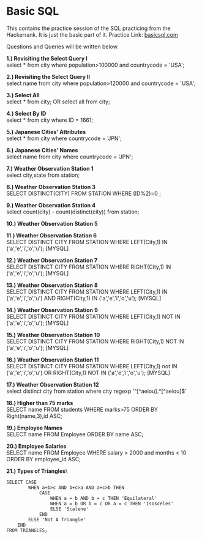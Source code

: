 # Basic SQL
This contains the practice session of the SQL practicing from the Hackerrank. It is just the basic part of it. 
Practice Link: [basicsql.com](https://www.hackerrank.com/domains/sql?filters%5Bskills%5D%5B%5D=SQL%20%28Basic%29)

Questions and Queries will be written below.

**1.) Revisiting the Select Query I** \
select * from city where population>100000 and countrycode = 'USA';

**2.) Revisiting the Select Query II**\
select name from city where population>120000 and countrycode = 'USA';

**3.) Select All** \
select * from city; OR select all from city;

**4.) Select By ID** \
select * from city where ID = 1661;

**5.) Japanese Cities' Attributes**\
select * from city where countrycode = 'JPN';

**6.) Japanese Cities' Names**\
select name from city where countrycode = 'JPN';

**7.) Weather Observation Station 1**\
select city,state from station;

**8.) Weather Observation Station 3**\
SELECT DISTINCT(CITY) FROM STATION WHERE (ID%2)=0 ;

**9.) Weather Observation Station 4**\
select count(city) - count(distinct(city)) from station;

**10.) Weather Observation Station 5**


**11.) Weather Observation Station 6**\
SELECT DISTINCT CITY FROM STATION WHERE LEFT(City,1) IN ('a','e','i','o','u');   [MYSQL]

**12.) Weather Observation Station 7**\
SELECT DISTINCT CITY FROM STATION WHERE RIGHT(City,1) IN ('a','e','i','o','u');   [MYSQL]

**13.) Weather Observation Station 8**\
SELECT DISTINCT CITY FROM STATION WHERE LEFT(City,1) IN ('a','e','i','o','u') AND RIGHT(City,1) IN ('a','e','i','o','u');    [MYSQL]

**14.) Weather Observation Station 9**\
SELECT DISTINCT CITY FROM STATION WHERE LEFT(City,1) NOT IN ('a','e','i','o','u'); [MYSQL]

**15.) Weather Observation Station 10**\
SELECT DISTINCT CITY FROM STATION WHERE RIGHT(City,1) NOT IN ('a','e','i','o','u');  [MYSQL]

**16.) Weather Observation Station 11**\
SELECT DISTINCT CITY FROM STATION WHERE LEFT(City,1) not IN ('a','e','i','o','u') OR RIGHT(City,1) NOT IN ('a','e','i','o','u');    [MYSQL]


**17.) Weather Observation Station 12** \
select distinct city from station where city regexp '^[^aeiou].*[^aeiou]$'

**18.) Higher than 75 marks**\
SELECT name FROM students WHERE marks>75 ORDER BY Right(name,3),id ASC; 

**19.) Employee Names**\
SELECT name FROM Employee ORDER BY name ASC;

**20.) Employee Salaries**\
SELECT name FROM Employee WHERE salary > 2000 and months < 10 ORDER BY employee_id ASC;

**21.) Types of Triangles**\
```
SELECT CASE
        WHEN a+b>c AND b+c>a AND a+c>b THEN
            CASE
                WHEN a = b AND b = c THEN 'Equilateral'
                WHEN a = b OR b = c OR a = c THEN 'Isosceles'
                ELSE 'Scalene'
            END
        ELSE 'Not A Triangle'
    END
FROM TRIANGLES;
```
